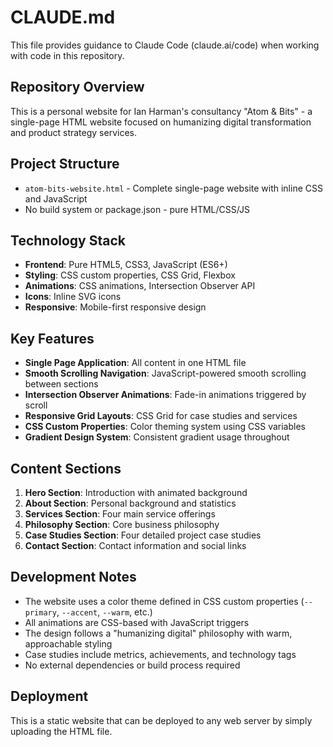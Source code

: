 # CLAUDE.md

This file provides guidance to Claude Code (claude.ai/code) when working with code in this repository.

## Repository Overview

This is a personal website for Ian Harman's consultancy "Atom & Bits" - a single-page HTML website focused on humanizing digital transformation and product strategy services.

## Project Structure

- `atom-bits-website.html` - Complete single-page website with inline CSS and JavaScript
- No build system or package.json - pure HTML/CSS/JS

## Technology Stack

- **Frontend**: Pure HTML5, CSS3, JavaScript (ES6+)
- **Styling**: CSS custom properties, CSS Grid, Flexbox
- **Animations**: CSS animations, Intersection Observer API
- **Icons**: Inline SVG icons
- **Responsive**: Mobile-first responsive design

## Key Features

- **Single Page Application**: All content in one HTML file
- **Smooth Scrolling Navigation**: JavaScript-powered smooth scrolling between sections
- **Intersection Observer Animations**: Fade-in animations triggered by scroll
- **Responsive Grid Layouts**: CSS Grid for case studies and services
- **CSS Custom Properties**: Color theming system using CSS variables
- **Gradient Design System**: Consistent gradient usage throughout

## Content Sections

1. **Hero Section**: Introduction with animated background
2. **About Section**: Personal background and statistics
3. **Services Section**: Four main service offerings
4. **Philosophy Section**: Core business philosophy
5. **Case Studies Section**: Four detailed project case studies
6. **Contact Section**: Contact information and social links

## Development Notes

- The website uses a color theme defined in CSS custom properties (`--primary`, `--accent`, `--warm`, etc.)
- All animations are CSS-based with JavaScript triggers
- The design follows a "humanizing digital" philosophy with warm, approachable styling
- Case studies include metrics, achievements, and technology tags
- No external dependencies or build process required

## Deployment

This is a static website that can be deployed to any web server by simply uploading the HTML file.